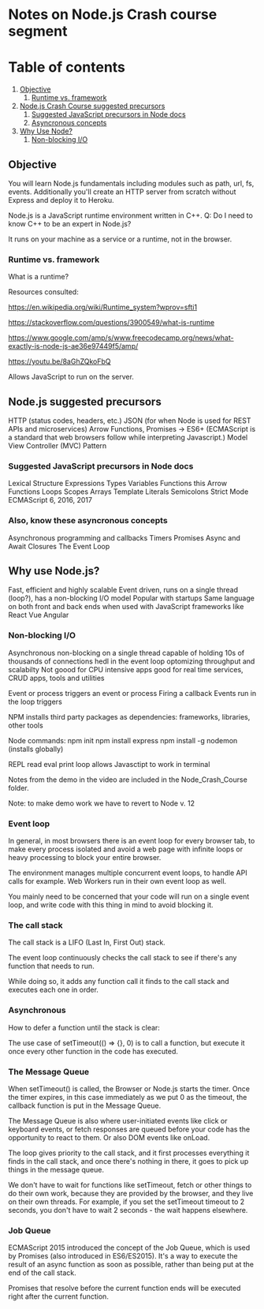 # Notes on Node.js Crash course segment

# Table of contents
1. [Objective](#objective)
    1. [Runtime vs. framework](#runvsframe)
3. [Node.js Crash Course suggested precursors](#nodecrashprecursors)
    1. [Suggested JavaScript precursors in Node docs](#nodedocsprecursors)
    2. [Asyncronous concepts](#asyncronous)
4. [Why Use Node?](#why)
    1. [Non-blocking I/O](#nonblock)

## Objective <a name="objective"></a>
You will learn Node.js fundamentals including modules such as path, url, fs, events. 
Additionally you'll create an HTTP server from scratch without Express and deploy it to Heroku.

Node.js is a JavaScript runtime environment written in C++.
Q: Do I need to know C++ to be an expert in Node.js? 

It runs on your machine as a service or a runtime, not in the browser. 


### Runtime vs. framework <a name="runvsframe"></a>
What is a runtime?

Resources consulted:

https://en.wikipedia.org/wiki/Runtime_system?wprov=sfti1

https://stackoverflow.com/questions/3900549/what-is-runtime

https://www.google.com/amp/s/www.freecodecamp.org/news/what-exactly-is-node-js-ae36e97449f5/amp/

https://youtu.be/8aGhZQkoFbQ

Allows JavaScript to run on the server.

## Node.js suggested precursors <a name="nodecrashprecursors"></a>

HTTP (status codes, headers, etc.) 
JSON (for when Node is used for REST APIs and microservices)
Arrow Functions, Promises -> ES6+ (ECMAScript is a standard that web browsers follow while interpreting Javascript.)
Model View Controller (MVC) Pattern

### Suggested JavaScript precursors in Node docs <a name="#nodedocsprecursor"></a>

Lexical Structure
Expressions
Types
Variables
Functions
this
Arrow Functions
Loops
Scopes
Arrays
Template Literals
Semicolons
Strict Mode
ECMAScript 6, 2016, 2017

### Also, know these asyncronous concepts <a name="#asyncronous"></a>

Asynchronous programming and callbacks
Timers
Promises
Async and Await
Closures
The Event Loop

## Why use Node.js? <a name="#why"></a>

Fast, efficient and highly scalable
Event driven, runs on a single thread (loop?), has a non-blocking I/O model
Popular with startups 
Same language on both front and back ends when used with JavaScript frameworks like React Vue Angular

### Non-blocking I/O <a name="#nonblock"></a>
Asynchronous non-blocking on a single thread capable of holding 10s of thousands of connections hedl in the event loop
optomizing throughput and scalabilty
Not goood for CPU intensive apps
good for real time services, CRUD apps, tools and utilities

Event or process triggers an event or process
Firing a callback
Events run in the loop 
triggers 

NPM installs third party packages as dependencies: frameworks, libraries, other tools

Node commands:
npm init
npm install express
npm install -g nodemon (installs globally)

REPL read eval print loop allows Javasctipt to work in terminal 

Notes from the demo in the video are included in the Node_Crash_Course folder.

Note: to make demo work we have to revert to Node v. 12

### Event loop

In general, in most browsers there is an event loop for every browser tab, to make every process isolated and avoid a web page with infinite loops or heavy processing to block your entire browser.

The environment manages multiple concurrent event loops, to handle API calls for example. Web Workers run in their own event loop as well.

You mainly need to be concerned that your code will run on a single event loop, and write code with this thing in mind to avoid blocking it.

### The call stack

The call stack is a LIFO (Last In, First Out) stack.

The event loop continuously checks the call stack to see if there's any function that needs to run.

While doing so, it adds any function call it finds to the call stack and executes each one in order.

### Asynchronous

How to defer a function until the stack is clear:

The use case of setTimeout(() => {}, 0) is to call a function, but execute it once every other function in the code has executed.

### The Message Queue
When setTimeout() is called, the Browser or Node.js starts the timer. Once the timer expires, in this case immediately as we put 0 as the timeout, the callback function is put in the Message Queue.

The Message Queue is also where user-initiated events like click or keyboard events, or fetch responses are queued before your code has the opportunity to react to them. Or also DOM events like onLoad.

The loop gives priority to the call stack, and it first processes everything it finds in the call stack, and once there's nothing in there, it goes to pick up things in the message queue.

We don't have to wait for functions like setTimeout, fetch or other things to do their own work, because they are provided by the browser, and they live on their own threads. 
For example, if you set the setTimeout timeout to 2 seconds, you don't have to wait 2 seconds - the wait happens elsewhere.

### Job Queue

ECMAScript 2015 introduced the concept of the Job Queue, which is used by Promises (also introduced in ES6/ES2015). It's a way to execute the result of an async function as soon as possible, rather than being put at the end of the call stack.

Promises that resolve before the current function ends will be executed right after the current function.
